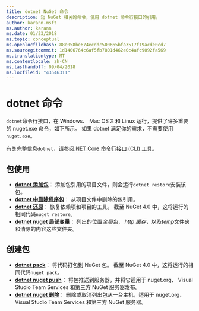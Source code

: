 ```yaml
---
title: dotnet NuGet 命令
description: 短 NuGet 相关的命令，使用 dotnet 命令行接口的引用。
author: karann-msft
ms.author: karann
ms.date: 01/23/2018
ms.topic: conceptual
ms.openlocfilehash: 88e058be674ecddc500665bfa3517f19acde0cd7
ms.sourcegitcommit: 1d1406764c6af5fb7801d462e0c4afc9092fa569
ms.translationtype: MT
ms.contentlocale: zh-CN
ms.lasthandoff: 09/04/2018
ms.locfileid: "43546311"
---
```

# <a name="dotnet-commands"></a>dotnet 命令

`dotnet`命令行接口，在 Windows、 Mac OS X 和 Linux 运行，提供了许多重要的 nuget.exe 命令，如下所示。 如果 dotnet 满足你的需求，不需要使用`nuget.exe`。

有关完整信息`dotnet`，请参阅[.NET Core 命令行接口 (CLI) 工具](/dotnet/core/tools/?tabs=netcore2x)。

## <a name="package-consumption"></a>包使用

- [**dotnet 添加包**](/dotnet/core/tools/dotnet-add-package)： 添加包引用的项目文件，则会运行`dotnet restore`安装该包。
- [**dotnet 中删除程序包**](/dotnet/core/tools/dotnet-remove-package)： 从项目文件中删除的包引用。
- [**dotnet 还原**](/dotnet/core/tools/dotnet-restore?tabs=netcore2x)： 恢复依赖项和项目的工具。 截至 NuGet 4.0 中，这将运行的相同代码`nuget restore`。
- [**dotnet nuget 局部变量**](/dotnet/core/tools/dotnet-nuget-locals)： 列出的位置*全局包*， *http 缓存*，以及*temp*文件夹和清除的内容这些文件夹。

## <a name="package-creation"></a>创建包

- [**dotnet pack**](/dotnet/core/tools/dotnet-pack?tabs=netcore2x)： 将代码打包到 NuGet 包。 截至 NuGet 4.0 中，这将运行的相同代码`nuget pack`。
- [**dotnet nuget push**](/dotnet/core/tools/dotnet-nuget-push)： 将包推送到服务器，并将它适用于 nuget.org、 Visual Studio Team Services 和第三方 NuGet 服务器发布。
- [**dotnet nuget 删除**](/dotnet/core/tools/dotnet-nuget-delete)： 删除或取消列出包从一台主机，适用于 nuget.org、 Visual Studio Team Services 和第三方 NuGet 服务器。

